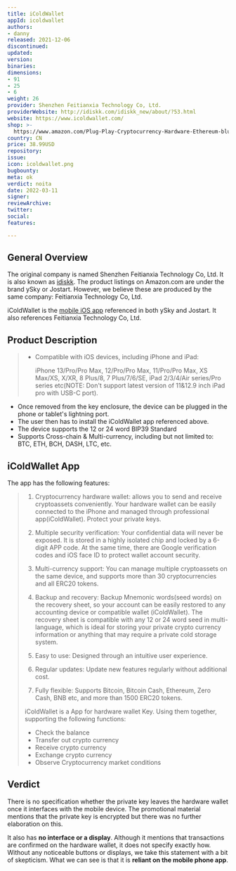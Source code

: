 ```yaml
---
title: iColdWallet
appId: icoldwallet
authors:
- danny
released: 2021-12-06
discontinued: 
updated: 
version: 
binaries: 
dimensions:
- 91
- 25
- 6
weight: 26
provider: Shenzhen Feitianxia Technology Co, Ltd.
providerWebsite: http://idiskk.com/idiskk_new/about/?53.html
website: https://www.icoldwallet.com/
shop: >-
  https://www.amazon.com/Plug-Play-Cryptocurrency-Hardware-Ethereum-bluetooth/dp/B09MQ8CWJ9/
country: CN
price: 38.99USD
repository: 
issue: 
icon: icoldwallet.png
bugbounty: 
meta: ok
verdict: noita
date: 2022-03-11
signer: 
reviewArchive: 
twitter: 
social: 
features: 

---
```


## General Overview 

The original company is named Shenzhen Feitianxia Technology Co, Ltd. It is also known as [idiskk](http://idiskk.com/idiskk_new/about/?53.html). The product listings on Amazon.com are under the brand ySky or Jostart. However, we believe these are produced by the same company: Feitianxia Technology Co, Ltd. 

iColdWallet is the [mobile iOS app](https://apps.apple.com/nz/app/icoldwallet/id1585595473) referenced in both ySky and Jostart. It also references Feitianxia Technology Co, Ltd.

## Product Description 

> - Compatible with iOS devices, including iPhone and iPad: 
>
>   iPhone 13/Pro/Pro Max, 12/Pro/Pro Max, 11/Pro/Pro Max, XS Max/XS, X/XR, 8 Plus/8, 7 Plus/7/6/SE, iPad 2/3/4/Air series/Pro series etc(NOTE: Don't support latest version of 11&12.9 inch iPad pro with USB-C port).

- Once removed from the key enclosure, the device can be plugged in the phone or tablet's lightning port. 
- The user then has to install the iColdWallet app referenced above.
- The device supports the 12 or 24 word BIP39 Standard
- Supports Cross-chain & Multi-currency, including but not limited to: BTC, ETH, BCH, DASH, LTC, etc.

## iColdWallet App 

The app has the following features: 

>1. Cryptocurrency hardware wallet: allows you to send and receive cryptoassets conveniently. Your hardware wallet can be easily connected to the iPhone and managed through professional app(iColdWallet). Protect your private keys.
>
>2. Multiple security verification: Your confidential data will never be exposed. It is stored in a highly isolated chip and locked by a 6-digit APP code. At the same time, there are Google verification codes and iOS face ID to protect wallet account security.
>
>3. Multi-currency support: You can manage multiple cryptoassets on the same device, and supports more than 30 cryptocurrencies and all ERC20 tokens.
>
>4. Backup and recovery: Backup Mnemonic words(seed words) on the recovery sheet, so your account can be easily restored to any accounting device or compatible wallet (iColdWallet). The recovery sheet is compatible with any 12 or 24 word seed in multi-language, which is ideal for storing your private crypto currency information or anything that may require a private cold storage system.
>
>5. Easy to use: Designed through an intuitive user experience.
>
>6. Regular updates: Update new features regularly without additional cost.
>
>7. Fully flexible: Supports Bitcoin, Bitcoin Cash, Ethereum, Zero Cash, BNB etc, and more than 1500 ERC20 tokens.
>
>
>iColdWallet is a App for hardware wallet Key. Using them together, supporting the following functions:
>
> - Check the balance
> - Transfer out crypto currency
> - Receive crypto currency
> - Exchange crypto currency
> - Observe Cryptocurrency market conditions

## Verdict 

There is no specification whether the private key leaves the hardware wallet once it interfaces with the mobile device. The promotional material mentions that the private key is encrypted but there was no further elaboration on this. 

It also has **no interface or a display**. Although it mentions that transactions are confirmed on the hardware wallet, it does not specify exactly how. Without any noticeable buttons or displays, we take this statement with a bit of skepticism. What we can see is that it is **reliant on the mobile phone app**. 
